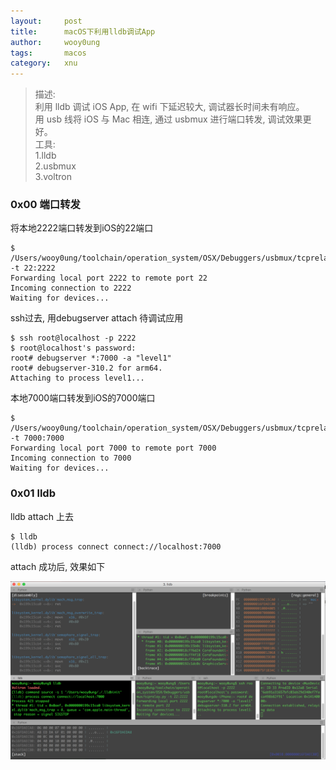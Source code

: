 ```yaml
---
layout:     post
title:      macOS下利用lldb调试App
author:     wooy0ung
tags: 		macos
category:  	xnu
---
```



>描述:  
>利用 lldb 调试 iOS App, 在 wifi 下延迟较大, 调试器长时间未有响应。  
>用 usb 线将 iOS 与 Mac 相连, 通过 usbmux 进行端口转发, 调试效果更好。  
>工具:  
>1.lldb  
>2.usbmux  
>3.voltron  
<!-- more -->


### 0x00 端口转发

将本地2222端口转发到iOS的22端口

```
$ /Users/wooy0ung/toolchain/operation_system/OSX/Debuggers/usbmux/tcprelay.py -t 22:2222
Forwarding local port 2222 to remote port 22
Incoming connection to 2222
Waiting for devices...
```

ssh过去, 用debugserver attach 待调试应用

```
$ ssh root@localhost -p 2222
$ root@localhost's password:
root# debugserver *:7000 -a "level1"
root# debugserver-310.2 for arm64.
Attaching to process level1...
```

本地7000端口转发到iOS的7000端口

```
$ /Users/wooy0ung/toolchain/operation_system/OSX/Debuggers/usbmux/tcprelay.py -t 7000:7000
Forwarding local port 7000 to remote port 7000
Incoming connection to 7000
Waiting for devices...
```


### 0x01 lldb

lldb attach 上去

```
$ lldb
(lldb) process connect connect://localhost:7000
```

attach 成功后, 效果如下

![](/assets/img/xnu/2017-08-31-macos-lldb-app/0x00.png)